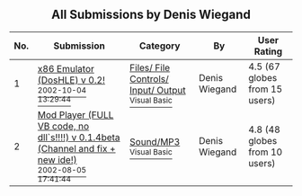 ﻿<div align="center">

## All Submissions by Denis Wiegand

</div>

No.  | Submission | Category | By   | User Rating
---- | ---------- | -------- | ---- | -----------
1 | [x86 Emulator \(DosHLE\) v 0\.2\!<br /><sup>2002-10-04 13:29:44</sup>](https://github.com/Planet-Source-Code/denis-wiegand-x86-emulator-doshle-v-0-2__1-39528) | [Files/ File Controls/ Input/ Output<br /><sup>Visual Basic</sup>](../ByCategory/files-file-controls-input-output__1-3.md) | Denis Wiegand | 4.5 (67 globes from 15 users)
2 | [Mod Player \(FULL VB code, no dll\`s\!\!\!\!\) v 0\.1\.4beta \(Channel and fix \+ new ide\!\)<br /><sup>2002-08-05 17:41:44</sup>](https://github.com/Planet-Source-Code/denis-wiegand-mod-player-full-vb-code-no-dll-s-v-0-1-4beta-channel-and-fix-new-ide__1-37588) | [Sound/MP3<br /><sup>Visual Basic</sup>](../ByCategory/sound-mp3__1-45.md) | Denis Wiegand | 4.8 (48 globes from 10 users)
